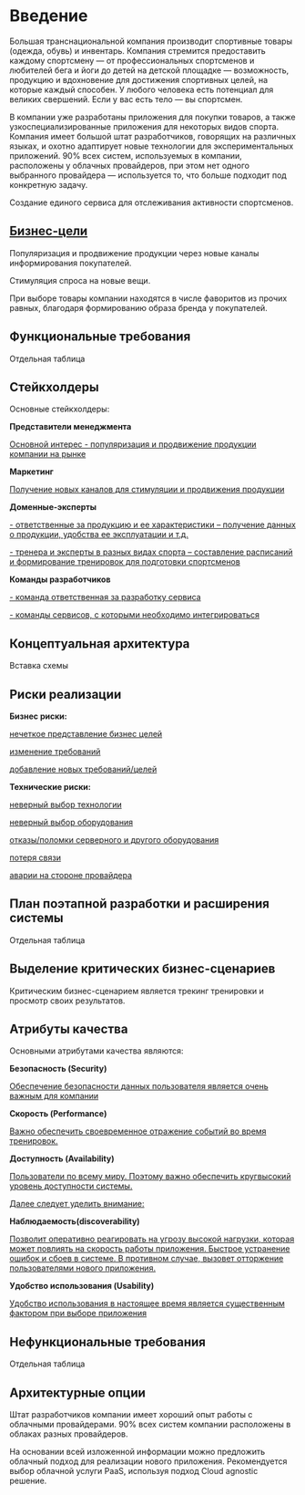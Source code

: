 # Введение

Большая транснациональной компания производит спортивные товары (одежда, обувь) и инвентарь. Компания стремится предоставить каждому спортсмену — от профессиональных спортсменов и любителей бега и йоги до детей на детской площадке — возможность, продукцию и вдохновение для достижения спортивных целей, на которые каждый способен. У любого человека есть потенциал для великих свершений. Если у вас есть тело — вы спортсмен.

В компании уже разработаны приложения для покупки товаров, а также узкоспециализированные приложения для некоторых видов спорта. Компания имеет большой штат разработчиков, говорящих на различных языках, и охотно адаптирует новые технологии для экспериментальных приложений. 90% всех систем, используемых в компании, расположены у облачных провайдеров, при этом нет одного выбранного провайдера — используется то, что больше подходит под конкретную задачу.

Создание единого сервиса для отслеживания активности спортсменов.

## [Бизнес-цели](/docs/business_goals.md)

Популяризация и продвижение продукции через новые каналы информирования покупателей.

Стимуляция спроса на новые вещи.

При выборе товары компании находятся в числе фаворитов из прочих равных, благодаря формированию образа бренда у покупателей.

## Функциональные требования

Отдельная таблица

## Стейкхолдеры

Основные стейкхолдеры:

**Представители менеджмента**

[Основной интерес - популяризация и продвижение продукции компании на рынке](about:blank)

**Маркетинг**

[Получение новых каналов для стимуляции и продвижения продукции](about:blank)

**Доменные-эксперты**

[\- ответственные за продукцию и ее характеристики – получение данных о продукции, удобства ее эксплуатации и т.д.](about:blank)

[\- тренера и эксперты в разных видах спорта – составление расписаний и формирование тренировок для подготовки спортсменов](about:blank)

**Команды разработчиков**

[\- команда ответственная за разработку сервиса](about:blank)

[\- команды сервисов, с которыми необходимо интегрироваться](about:blank)

## Концептуальная архитектура

Вставка схемы

## Риски реализации

**Бизнес риски:**

[нечеткое представление бизнес целей](about:blank)

[изменение требований](about:blank)

[добавление новых требований/целей](about:blank)

**Технические риски:**

[неверный выбор технологии](about:blank)

[неверный выбор оборудования](about:blank)

[отказы/поломки серверного и другого оборудования](about:blank)

[потеря связи](about:blank)

[аварии на стороне провайдера](about:blank)

## План поэтапной разработки и расширения системы

Отдельная таблица

## Выделение критических бизнес-сценариев

Критическим бизнес-сценарием является трекинг тренировки и просмотр своих результатов.

## Атрибуты качества

Основными атрибутами качества являются:

**Безопасность (Security)**

[Обеспечение безопасности данных пользователя является очень важным для компании](about:blank)

**Скорость (Performance)**

[Важно обеспечить своевременное отражение событий во время тренировок.](about:blank)

**Доступность (Availability)**

[Пользователи по всему миру. Поэтому важно обеспечить кругвысокий уровень доступности системы.](about:blank)

  

[Далее следует уделить внимание:](about:blank)

**Наблюдаемость(discoverability)**

[Позволит оперативно реагировать на угрозу высокой нагрузки, которая может повлиять на скорость работы приложения. Быстрое устранение ошибок и сбоев в системе. В противном случае, вызовет отторжение пользователями нового приложения.](about:blank)

**Удобство использования (Usability)**

[Удобство использования в настоящее время является существенным фактором при выборе приложения](about:blank)

## Нефункциональные требования

Отдельная таблица

## Архитектурные опции

Штат разработчиков компании имеет хороший опыт работы с облачными провайдерами. 90% всех систем компании расположены в облаках разных провайдеров.

На основании всей изложенной информации можно предложить облачный подход для реализации нового приложения. Рекомендуется выбор облачной услуги PaaS, используя подход Cloud agnostic решение.
